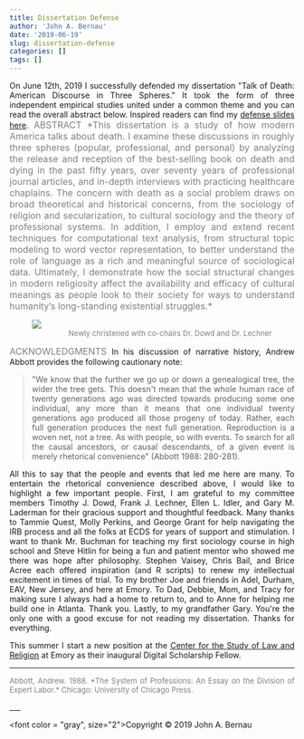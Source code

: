 ```yaml
---
title: Dissertation Defense
author: 'John A. Bernau'
date: '2019-06-19'
slug: dissertation-defense
categories: []
tags: []
---
```

<div align = "justify">
On June 12th, 2019 I successfully defended my dissertation "Talk of Death: American Discourse in Three Spheres." It took the form of three independent empirical studies united under a common theme and you can read the overall abstract below. Inspired readers can find my <a href="https://drive.google.com/file/d/1-ZMq600kIfrvFvioI58Xx4oFdR7Zze-K/view?usp=sharing" target="_blank">defense slides here</a>.
  
<font color = "gray" size="3">
ABSTRACT  
*This dissertation is a study of how modern America talks about death. I examine these discussions in roughly three spheres (popular, professional, and personal) by analyzing the release and reception of the best-selling book on death and dying in the past fifty years, over seventy years of professional journal articles, and in-depth interviews with practicing healthcare chaplains. The concern with death as a social problem draws on broad theoretical and historical concerns, from the sociology of religion and secularization, to cultural sociology and the theory of professional systems. In addition, I employ and extend recent techniques for computational text analysis, from structural topic modeling to word vector representation, to better understand the role of language as a rich and meaningful source of sociological data. Ultimately, I demonstrate how the social structural changes in modern religiosity affect the availability and efficacy of cultural meanings as people look to their society for ways to understand humanity’s long-standing existential struggles.*
</font>

<figure>
<img src="/blog/defense.jpg"/ style=”transform:rotate(90deg);”>
<div align = "right">
<font color = "gray", size="2">
<figcaption>Newly christened with co-chairs Dr. Dowd and Dr. Lechner</figcaption>
</font>
</figure>

<div align = "justify">
<font color = "gray", size="3">
ACKNOWLEDGMENTS   
</font>
In his discussion of narrative history, Andrew Abbott provides the following cautionary note:

> "We know that the further we go up or down a genealogical tree, the wider the tree gets. This doesn't mean that the whole human race of twenty generations ago was directed towards producing some one individual, any more than it means that one individual twenty generations ago produced all those progeny of today. Rather, each full generation produces the next full generation. Reproduction is a woven net, not a tree. As with people, so with events. To search for all the causal ancestors, or causal descendants, of a given event is merely rhetorical convenience" (Abbott 1988: 280-281).

All this to say that the people and events that led me here are many. To entertain the rhetorical convenience described above, I would like to highlight a few important people. First, I am grateful to my committee members Timothy J. Dowd, Frank J. Lechner, Ellen L. Idler, and Gary M. Laderman for their gracious support and thoughtful feedback. Many thanks to Tammie Quest, Molly Perkins, and George Grant for help navigating the IRB process and all the folks at ECDS for years of support and stimulation. I want to thank Mr. Buchman for teaching my first sociology course in high school and Steve Hitlin for being a fun and patient mentor who showed me there was hope after philosophy. Stephen Vaisey, Chris Bail, and Brice Acree each offered inspiration (and R scripts) to renew my intellectual excitement in times of trial. To my brother Joe and friends in Adel, Durham, EAV, New Jersey, and here at Emory. To Dad, Debbie, Mom, and Tracy for making sure I always had a home to return to, and to Anne for helping me build one in Atlanta. Thank you. Lastly, to my grandfather Gary. You're the only one with a good excuse for not reading my dissertation. Thanks for everything. 

This summer I start a new position at the [Center for the Study of Law and Religion](http://cslr.law.emory.edu/) at Emory as their inaugural Digital Scholarship Fellow.

___

<p class="hangingindent">
<font color = "gray", size="2">
Abbott, Andrew. 1988. *The System of Professions: An Essay on the Division of Expert Labor.* Chicago: University of Chicago Press.
</font>
</p>
___

<font color = "gray", size="2">Copyright &copy; 2019 John A. Bernau</font>